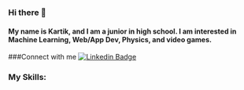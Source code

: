 ### Hi there 👋
#### My name is Kartik, and I am a junior in high school. I am interested in Machine Learning, Web/App Dev, Physics, and video games.

###Connect with me
[![Linkedin Badge](https://img.shields.io/badge/-Charmi-0e76a8?style=flat&labelColor=0e76a8&logo=linkedin&logoColor=white)](https://www.linkedin.com/in/kartikpulipati/)


### My Skills:

